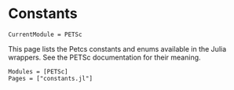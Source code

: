# Constants

```@meta
CurrentModule = PETSc
```
This page lists the Petcs constants and enums available in the Julia wrappers.
See the PETSc documentation for their meaning.


```@autodocs
Modules = [PETSc]
Pages = ["constants.jl"]
```
